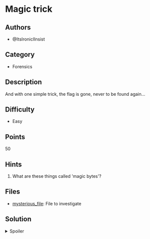# Magic trick

## Authors
- @ItsIronicIInsist

## Category
- Forensics

## Description

And with one simple trick, the flag is gone, never to be found again...


## Difficulty
- Easy

## Points
50

## Hints
1. What are these things called 'magic bytes'?

## Files
- [mysterious_file](./_ctfd/files/mysterious_file): File to investigate


## Solution
<details>
<summary>Spoiler</summary>

### Idea
Alter the header of the file so that it's recognized as a PDF, so that you can open it properly

### Walkthrough
1. **What type of file is it?**:
	- A good starting point for forensics challs is often figuring out what type of file we've been given
	- There's a utility on linux call 'file' we can run on it. If we do we get: 
	```
	mysterious_file: data
	```
	- Not very helpful!
2. **Text editor time**:
	- Never hurts to open the file in a text editor and look around.
	- The first 'chunk' of bytes looks something like
	```
	%GNOMES
	%äüöß
	2 0 obj
	<</Length 3 0 R/Filter/FlateDecode>>
	stream
	x}Kí¶çõ+<´¢÷dف
				  BfyRÉýû·$Ë{»jõI7ìm­½ü-[å2ö.ÿ£χ?¼ó±m$W[<r®.Kû_éǯ¿)óÿßɟ?z0)³(=v?a=°sëá¢?路èÓñyٛüĂõËԒ
	```
3. **Googling the readable things**
	- The header looks edited - it's probably not standard to have a file start with %GNOMES
	- The other piece of normal text is 
	```
	<</Length 3 0 R/Filter/FlateDecode>>
	```
	- So we input it into google. The top results are all talking PDFs, meaning we probably have a PDF file
4. **Magic bytes**
	- CTF names/descriptions usually have a clue in them. The one for this is 'magic', leading to 'magic bytes'
	- Most file formats have a set sequence of bytes at the start of the header to be easily recognizable
	- If we search something like 'PDF magic bytes', we should get results.
	- Wikipedia says to try %PDF- 
5. **Editing the file**
	- Pick your favourite hex editor, and edit the first 5 bytes to be %PDF-
	- Adobe/chrome should now recognize it.
	- Open and get your flag!


### Flag
`OWEEK{d0Nt_trUs7_tH3_m4g1C_bYt3s}`
</details>

